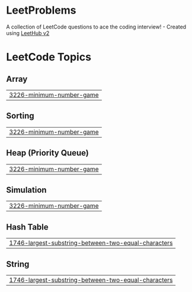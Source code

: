 # LeetProblems
A collection of LeetCode questions to ace the coding interview! - Created using [LeetHub v2](https://github.com/arunbhardwaj/LeetHub-2.0)

<!---LeetCode Topics Start-->
# LeetCode Topics
## Array
|  |
| ------- |
| [3226-minimum-number-game](https://github.com/Jayaprakash02/LeetProblems/tree/master/3226-minimum-number-game) |
## Sorting
|  |
| ------- |
| [3226-minimum-number-game](https://github.com/Jayaprakash02/LeetProblems/tree/master/3226-minimum-number-game) |
## Heap (Priority Queue)
|  |
| ------- |
| [3226-minimum-number-game](https://github.com/Jayaprakash02/LeetProblems/tree/master/3226-minimum-number-game) |
## Simulation
|  |
| ------- |
| [3226-minimum-number-game](https://github.com/Jayaprakash02/LeetProblems/tree/master/3226-minimum-number-game) |
## Hash Table
|  |
| ------- |
| [1746-largest-substring-between-two-equal-characters](https://github.com/Jayaprakash02/LeetProblems/tree/master/1746-largest-substring-between-two-equal-characters) |
## String
|  |
| ------- |
| [1746-largest-substring-between-two-equal-characters](https://github.com/Jayaprakash02/LeetProblems/tree/master/1746-largest-substring-between-two-equal-characters) |
<!---LeetCode Topics End-->
